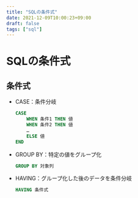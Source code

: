 ```yaml
---
title: "SQLの条件式"
date: 2021-12-09T10:00:23+09:00
draft: false
tags: ["sql"] 
---
```

<!--more-->
# SQLの条件式
## 条件式
- CASE：条件分岐
    ```sql
    CASE
        WHEN 条件1 THEN 値
        WHEN 条件2 THEN 値
        …
        ELSE 値
    END
    ```
- GROUP BY：特定の値をグループ化
    ```sql
    GROUP BY 対象列
    ```
- HAVING：グループ化した後のデータを条件分岐
    ```sql
    HAVING 条件式
    ```
